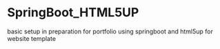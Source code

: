 # SpringBoot_HTML5UP
basic setup in preparation for portfolio using springboot and html5up for website template
